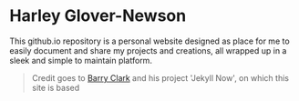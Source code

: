 # Harley Glover-Newson

This github.io repository is a personal website designed as place for me to easily document and share my projects and creations, all wrapped up in a sleek and simple to maintain platform.

> Credit goes to [Barry Clark](https://github.com/barryclark) and his project 'Jekyll Now', on which this site is based
